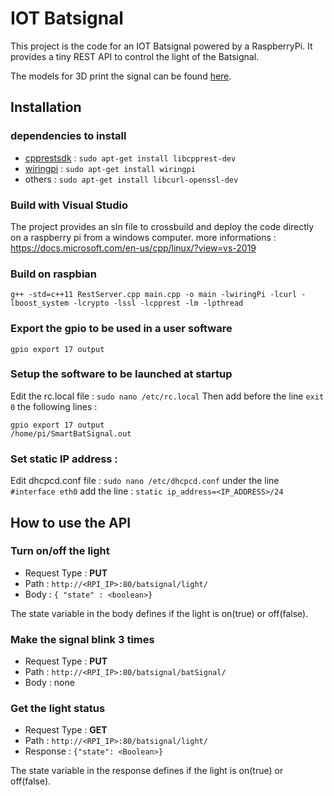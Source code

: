 # IOT Batsignal
This project is the code for an IOT Batsignal powered by a RaspberryPi.
It provides a tiny REST API to control the light of the Batsignal.

The models for 3D print the signal can be found [here](https://cults3d.com/fr/modèle-3d/gadget/raspberry-pi-powered-iot-batsignal).

## Installation
### dependencies to install
* [cpprestsdk](https://github.com/microsoft/cpprestsdk) : ```sudo apt-get install libcpprest-dev```
* [wiringpi](http://wiringpi.com/download-and-install/) : ```sudo apt-get install wiringpi```
* others : ```sudo apt-get install libcurl-openssl-dev```

### Build with Visual Studio
The project provides an sln file to crossbuild and deploy the code directly on a raspberry pi from a windows computer.
more informations : https://docs.microsoft.com/en-us/cpp/linux/?view=vs-2019

### Build on raspbian 
```g++ -std=c++11 RestServer.cpp main.cpp -o main -lwiringPi -lcurl -lboost_system -lcrypto -lssl -lcpprest -lm -lpthread```

### Export the gpio to be used in a user software
```gpio export 17 output```

### Setup the software to be launched at startup
Edit the rc.local file : ```sudo nano /etc/rc.local```
Then add before the line ```exit 0``` the following lines :
```
gpio export 17 output
/home/pi/SmartBatSignal.out
```
### Set static IP address :
Edit dhcpcd.conf file : ```sudo nano /etc/dhcpcd.conf```
under the line ```#interface eth0``` add the line :
```static ip_address=<IP_ADDRESS>/24```

## How to use the API
### Turn on/off the light
* Request Type : **PUT**
* Path : ```http://<RPI_IP>:80/batsignal/light/```
* Body : ```{ "state" : <boolean>}```

The state variable in the body defines if the light is on(true) or off(false).

### Make the signal blink 3 times
* Request Type : **PUT**
* Path :  ```http://<RPI_IP>:80/batsignal/batSignal/```
* Body : none

### Get the light status
* Request Type : **GET**
* Path : ```http://<RPI_IP>:80/batsignal/light/```
* Response : ``` {"state": <Boolean>} ```

The state variable in the response defines if the light is on(true) or off(false).
